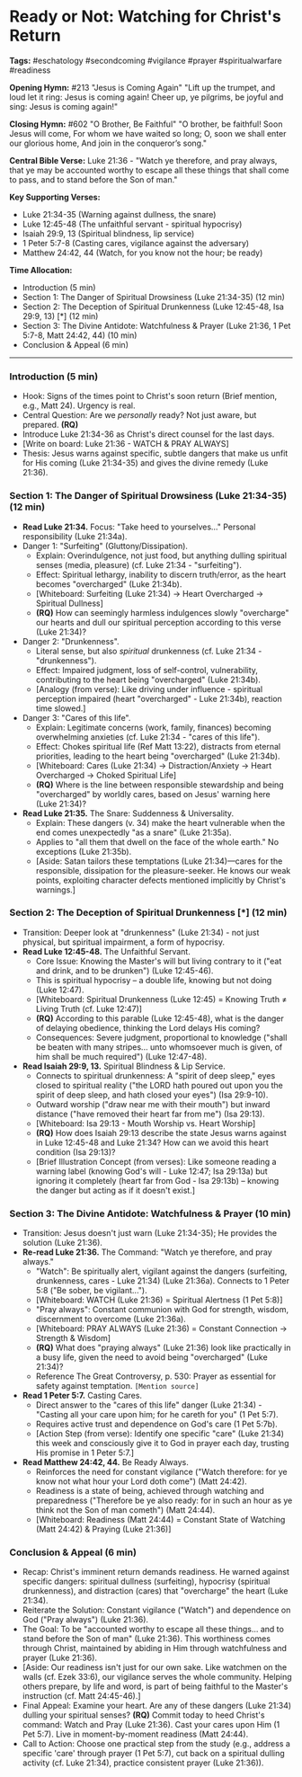 # Ready or Not: Watching for Christ's Return

**Tags:** #eschatology #secondcoming #vigilance #prayer #spiritualwarfare
#readiness

**Opening Hymn:** #213 "Jesus is Coming Again" "Lift up the trumpet, and loud
let it ring: Jesus is coming again! Cheer up, ye pilgrims, be joyful and sing:
Jesus is coming again!"

**Closing Hymn:** #602 "O Brother, Be Faithful" "O brother, be faithful! Soon
Jesus will come, For whom we have waited so long; O, soon we shall enter our
glorious home, And join in the conqueror’s song."

**Central Bible Verse:** Luke 21:36 - "Watch ye therefore, and pray always, that
ye may be accounted worthy to escape all these things that shall come to pass,
and to stand before the Son of man."

**Key Supporting Verses:**

- Luke 21:34-35 (Warning against dullness, the snare)
- Luke 12:45-48 (The unfaithful servant - spiritual hypocrisy)
- Isaiah 29:9, 13 (Spiritual blindness, lip service)
- 1 Peter 5:7-8 (Casting cares, vigilance against the adversary)
- Matthew 24:42, 44 (Watch, for you know not the hour; be ready)

**Time Allocation:**

- Introduction (5 min)
- Section 1: The Danger of Spiritual Drowsiness (Luke 21:34-35) (12 min)
- Section 2: The Deception of Spiritual Drunkenness (Luke 12:45-48, Isa
  29:9, 13) [*] (12 min)
- Section 3: The Divine Antidote: Watchfulness & Prayer (Luke 21:36, 1 Pet
  5:7-8, Matt 24:42, 44) (10 min)
- Conclusion & Appeal (6 min)

---

### Introduction (5 min)

- Hook: Signs of the times point to Christ's soon return (Brief mention, e.g.,
  Matt 24). Urgency is real.
- Central Question: Are we _personally_ ready? Not just aware, but prepared.
  **(RQ)**
- Introduce Luke 21:34-36 as Christ's direct counsel for the last days.
- [Write on board: Luke 21:36 - WATCH & PRAY ALWAYS]
- Thesis: Jesus warns against specific, subtle dangers that make us unfit for
  His coming (Luke 21:34-35) and gives the divine remedy (Luke 21:36).

### Section 1: The Danger of Spiritual Drowsiness (Luke 21:34-35) (12 min)

- **Read Luke 21:34.** Focus: "Take heed to yourselves..." Personal
  responsibility (Luke 21:34a).
- Danger 1: "Surfeiting" (Gluttony/Dissipation).
  - Explain: Overindulgence, not just food, but anything dulling spiritual
    senses (media, pleasure) (cf. Luke 21:34 - "surfeiting").
  - Effect: Spiritual lethargy, inability to discern truth/error, as the heart
    becomes "overcharged" (Luke 21:34b).
  - [Whiteboard: Surfeiting (Luke 21:34) -> Heart Overcharged -> Spiritual
    Dullness]
  - **(RQ)** How can seemingly harmless indulgences slowly "overcharge" our
    hearts and dull our spiritual perception according to this verse (Luke
    21:34)?
- Danger 2: "Drunkenness".
  - Literal sense, but also _spiritual_ drunkenness (cf. Luke 21:34 -
    "drunkenness").
  - Effect: Impaired judgment, loss of self-control, vulnerability, contributing
    to the heart being "overcharged" (Luke 21:34b).
  - [Analogy (from verse): Like driving under influence - spiritual perception
    impaired (heart "overcharged" - Luke 21:34b), reaction time slowed.]
- Danger 3: "Cares of this life".
  - Explain: Legitimate concerns (work, family, finances) becoming overwhelming
    anxieties (cf. Luke 21:34 - "cares of this life").
  - Effect: Chokes spiritual life (Ref Matt 13:22), distracts from eternal
    priorities, leading to the heart being "overcharged" (Luke 21:34b).
  - [Whiteboard: Cares (Luke 21:34) -> Distraction/Anxiety -> Heart Overcharged
    -> Choked Spiritual Life]
  * **(RQ)** Where is the line between responsible stewardship and being
    "overcharged" by worldly cares, based on Jesus' warning here (Luke 21:34)?
- **Read Luke 21:35.** The Snare: Suddenness & Universality.
  - Explain: These dangers (v. 34) make the heart vulnerable when the end comes
    unexpectedly "as a snare" (Luke 21:35a).
  - Applies to "all them that dwell on the face of the whole earth." No
    exceptions (Luke 21:35b).
  - [Aside: Satan tailors these temptations (Luke 21:34)—cares for the
    responsible, dissipation for the pleasure-seeker. He knows our weak points,
    exploiting character defects mentioned implicitly by Christ's warnings.]

### Section 2: The Deception of Spiritual Drunkenness [*] (12 min)

- Transition: Deeper look at "drunkenness" (Luke 21:34) - not just physical, but
  spiritual impairment, a form of hypocrisy.
- **Read Luke 12:45-48.** The Unfaithful Servant.
  - Core Issue: Knowing the Master's will but living contrary to it ("eat and
    drink, and to be drunken") (Luke 12:45-46).
  - This is spiritual hypocrisy – a double life, knowing but not doing (Luke
    12:47).
  - [Whiteboard: Spiritual Drunkenness (Luke 12:45) = Knowing Truth ≠ Living
    Truth (cf. Luke 12:47)]
  - **(RQ)** According to this parable (Luke 12:45-48), what is the danger of
    delaying obedience, thinking the Lord delays His coming?
  - Consequences: Severe judgment, proportional to knowledge ("shall be beaten
    with many stripes... unto whomsoever much is given, of him shall be much
    required") (Luke 12:47-48).
- **Read Isaiah 29:9, 13.** Spiritual Blindness & Lip Service.
  - Connects to spiritual drunkenness: A "spirit of deep sleep," eyes closed to
    spiritual reality ("the LORD hath poured out upon you the spirit of deep
    sleep, and hath closed your eyes") (Isa 29:9-10).
  - Outward worship ("draw near me with their mouth") but inward distance ("have
    removed their heart far from me") (Isa 29:13).
  - [Whiteboard: Isa 29:13 - Mouth Worship vs. Heart Worship]
  - **(RQ)** How does Isaiah 29:13 describe the state Jesus warns against in
    Luke 12:45-48 and Luke 21:34? How can we avoid this heart condition (Isa
    29:13)?
  - [Brief Illustration Concept (from verses): Like someone reading a warning
    label (knowing God's will - Luke 12:47; Isa 29:13a) but ignoring it
    completely (heart far from God - Isa 29:13b) – knowing the danger but acting
    as if it doesn't exist.]

### Section 3: The Divine Antidote: Watchfulness & Prayer (10 min)

- Transition: Jesus doesn't just warn (Luke 21:34-35); He provides the solution
  (Luke 21:36).
- **Re-read Luke 21:36.** The Command: "Watch ye therefore, and pray always."
  - "Watch": Be spiritually alert, vigilant against the dangers (surfeiting,
    drunkenness, cares - Luke 21:34) (Luke 21:36a). Connects to 1 Peter 5:8 ("Be
    sober, be vigilant...").
  - [Whiteboard: WATCH (Luke 21:36) = Spiritual Alertness (1 Pet 5:8)]
  - "Pray always": Constant communion with God for strength, wisdom, discernment
    to overcome (Luke 21:36a).
  - [Whiteboard: PRAY ALWAYS (Luke 21:36) = Constant Connection -> Strength &
    Wisdom]
  - **(RQ)** What does "praying always" (Luke 21:36) look like practically in a
    busy life, given the need to avoid being "overcharged" (Luke 21:34)?
  - Reference The Great Controversy, p. 530: Prayer as essential for safety
    against temptation. `[Mention source]`
- **Read 1 Peter 5:7.** Casting Cares.
  - Direct answer to the "cares of this life" danger (Luke 21:34) - "Casting all
    your care upon him; for he careth for you" (1 Pet 5:7).
  - Requires active trust and dependence on God's care (1 Pet 5:7b).
  - [Action Step (from verse): Identify one specific "care" (Luke 21:34) this
    week and consciously give it to God in prayer each day, trusting His promise
    in 1 Peter 5:7.]
- **Read Matthew 24:42, 44.** Be Ready Always.
  - Reinforces the need for constant vigilance ("Watch therefore: for ye know
    not what hour your Lord doth come") (Matt 24:42).
  - Readiness is a state of being, achieved through watching and preparedness
    ("Therefore be ye also ready: for in such an hour as ye think not the Son of
    man cometh") (Matt 24:44).
  - [Whiteboard: Readiness (Matt 24:44) = Constant State of Watching (Matt
    24:42) & Praying (Luke 21:36)]

### Conclusion & Appeal (6 min)

- Recap: Christ's imminent return demands readiness. He warned against specific
  dangers: spiritual dullness (surfeiting), hypocrisy (spiritual drunkenness),
  and distraction (cares) that "overcharge" the heart (Luke 21:34).
- Reiterate the Solution: Constant vigilance ("Watch") and dependence on God
  ("Pray always") (Luke 21:36).
- The Goal: To be "accounted worthy to escape all these things... and to stand
  before the Son of man" (Luke 21:36). This worthiness comes through Christ,
  maintained by abiding in Him through watchfulness and prayer (Luke 21:36).
- [Aside: Our readiness isn't just for our own sake. Like watchmen on the walls
  (cf. Ezek 33:6), our vigilance serves the whole community. Helping others
  prepare, by life and word, is part of being faithful to the Master's
  instruction (cf. Matt 24:45-46).]
- Final Appeal: Examine your heart. Are any of these dangers (Luke 21:34)
  dulling your spiritual senses? **(RQ)** Commit today to heed Christ's command:
  Watch and Pray (Luke 21:36). Cast your cares upon Him (1 Pet 5:7). Live in
  moment-by-moment readiness (Matt 24:44).
- Call to Action: Choose one practical step from the study (e.g., address a
  specific 'care' through prayer (1 Pet 5:7), cut back on a spiritual dulling
  activity (cf. Luke 21:34), practice consistent prayer (Luke 21:36)).
